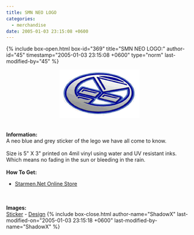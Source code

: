 ```yaml
---
title: SMN NEO LOGO
categories:
  - merchandise
date: 2005-01-03 23:15:08 +0600
---
```

{% include box-open.html box-id="369" title="SMN NEO LOGO:" author-id="45" timestamp="2005-01-03 23:15:08 +0600" type="norm" last-modified-by="45" %}
	<center>
	<img src="/merchandise/images/smn_neologo_title.png" border="0" alt="SMN NEO LOGO" />
	</center>
	<br /><br />
	<b>Information:</b>
	<br />
	A neo blue and grey sticker of the lego we have all come to know.
	<br /><br />
	Size is 5" X 3" printed on 4mil vinyl using water and UV resistant inks. Which means 
	no fading in the sun or bleeding in the rain.
	<br /><br />
	<b>How To Get:</b>
	<br />
	<ul>
	<li><a href="http://www.cafeshops.com/starmen.8279443?zoom=yes#zoom">Starmen.Net Online Store</a></li>
	</ul>
	<br /><br />
	<b>Images:</b>
	<br />
	<a href="/merchandise/images/smn_neologo_sticker.jpg">Sticker</a> - <a href="/merchandise/images/smn_neologo_design.jpg">Design</a>
{% include box-close.html author-name="ShadowX" last-modified-on="2005-01-03 23:15:18 +0600" last-modified-by-name="ShadowX" %}
